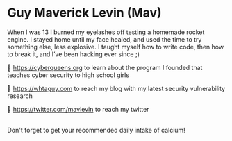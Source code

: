 # Guy Maverick Levin (Mav)

When I was 13 I burned my eyelashes off testing a homemade rocket engine. I stayed home until my face healed, and used the time to try something else, less explosive. I taught myself how to write code, then how to break it, and I’ve been hacking ever since ;)

👑 https://cyberqueens.org to learn about the program I founded that teaches cyber security to high school girls

👾 https://whtaguy.com to reach my blog with my latest security vulnerability research

🐤 https://twitter.com/mavlevin to reach my twitter 

<br>
Don't forget to get your recommended daily intake of calcium!

<!--
**guywhataguy/guywhataguy** is a ✨ _special_ ✨ repository because its `README.md` (this file) appears on your GitHub profile.

Here are some ideas to get you started:

- 🔭 I’m currently working on ...
- 🌱 I’m currently learning ...
- 👯 I’m looking to collaborate on ...
- 🤔 I’m looking for help with ...
- 💬 Ask me about ...
- 📫 How to reach me: ...
- 😄 Pronouns: ...
- ⚡ Fun fact: ...
-->
